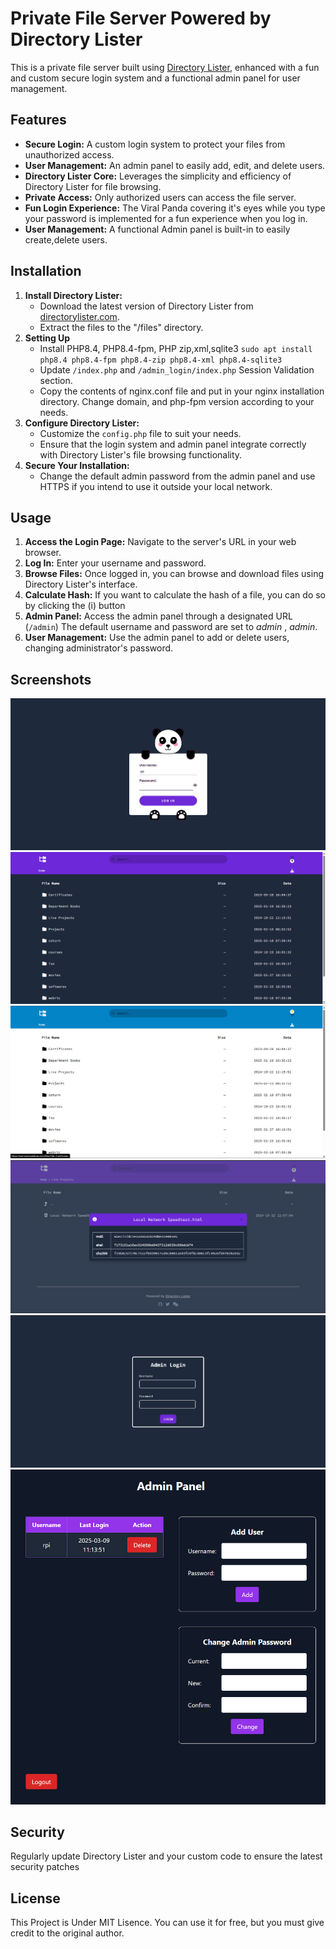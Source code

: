 # Private File Server Powered by Directory Lister

This is a private file server built using [Directory Lister](https://www.directorylister.com/), enhanced with a fun and custom secure login system and a functional admin panel for user management.

## Features

* **Secure Login:** A custom login system to protect your files from unauthorized access.
* **User Management:** An admin panel to easily add, edit, and delete users.
* **Directory Lister Core:** Leverages the simplicity and efficiency of Directory Lister for file browsing.
* **Private Access:** Only authorized users can access the file server.
* **Fun Login Experience:** The Viral Panda covering it's eyes while you type your password is implemented for a fun experience when you log in.
* **User Management:** A functional Admin panel is built-in to easily create,delete users.




## Installation
1.  **Install Directory Lister:**
    * Download the latest version of Directory Lister from [directorylister.com](https://www.directorylister.com/).
    * Extract the files to the "/files" directory.
2.  **Setting Up**
    * Install PHP8.4, PHP8.4-fpm, PHP zip,xml,sqlite3
    `sudo apt install php8.4 php8.4-fpm php8.4-zip php8.4-xml php8.4-sqlite3`
    * Update `/index.php` and `/admin_login/index.php` Session Validation section.
    * Copy the contents of nginx.conf file and put in your nginx installation directory. Change domain, and php-fpm version according to your needs.
3.  **Configure Directory Lister:**
    * Customize the `config.php` file to suit your needs.
    * Ensure that the login system and admin panel integrate correctly with Directory Lister's file browsing functionality.
4.  **Secure Your Installation:**
    * Change the default admin password from the admin panel and use HTTPS if you intend to use it outside your local network.



## Usage

1.  **Access the Login Page:** Navigate to the server's URL in your web browser.
2.  **Log In:** Enter your username and password.
3.  **Browse Files:** Once logged in, you can browse and download files using Directory Lister's interface.
4.  **Calculate Hash:** If you want to calculate the hash of a file, you can do so by clicking the (i) button
5.  **Admin Panel:** Access the admin panel through a designated URL (`/admin`) The default username and password are set to *admin* , *admin*.
6.  **User Management:** Use the admin panel to add or delete users, changing administrator's password.



## Screenshots

![Login](files/Pictures/Login_Page.png)
![Homepage(dark)](files/Pictures/HomePage_Dark.png)
![Homepage(light)](files/Pictures/HomePage_Light.png)
![Hash Calculator](files/Pictures/File_Hash_Calaulator.png)
![Admin Login](files/Pictures/Admin_Login_Page.png)
![Admin Page](files/Pictures/Admin_Page.png)


## Security
Regularly update Directory Lister and your custom code to ensure the latest security patches



## License
This Project is Under MIT Lisence. You can use it for free, but you must give credit to the original author.
